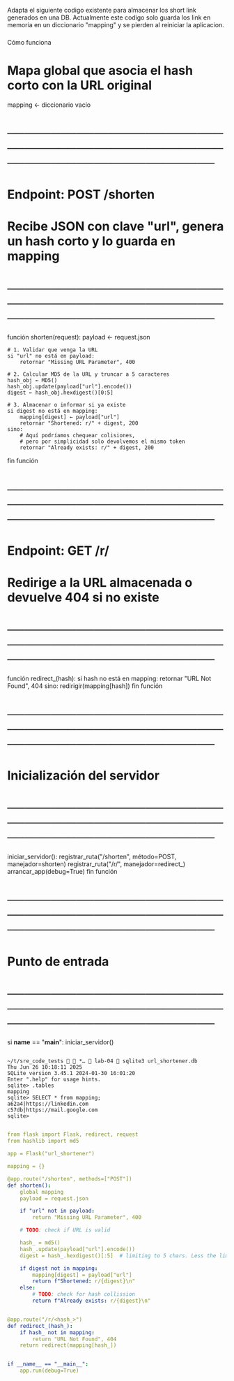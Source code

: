 
Adapta el siguiente codigo existente para almacenar los short link generados en una DB.
Actualmente este codigo solo guarda los link en memoria en un diccionario "mapping" y se pierden al reiniciar la aplicacion.

### 
Cómo funciona

# Mapa global que asocia el hash corto con la URL original
mapping ← diccionario vacío

# ──────────────────────────────────────────────────────────────────────────
# Endpoint: POST /shorten
# Recibe JSON con clave "url", genera un hash corto y lo guarda en mapping
# ──────────────────────────────────────────────────────────────────────────
función shorten(request):
    payload ← request.json

    # 1. Validar que venga la URL
    si "url" no está en payload:
        retornar "Missing URL Parameter", 400

    # 2. Calcular MD5 de la URL y truncar a 5 caracteres
    hash_obj ← MD5()
    hash_obj.update(payload["url"].encode())
    digest ← hash_obj.hexdigest()[0:5]

    # 3. Almacenar o informar si ya existe
    si digest no está en mapping:
        mapping[digest] ← payload["url"]
        retornar "Shortened: r/" + digest, 200
    sino:
        # Aquí podríamos chequear colisiones, 
        # pero por simplicidad solo devolvemos el mismo token
        retornar "Already exists: r/" + digest, 200
fin función

# ──────────────────────────────────────────────────────────────────────────
# Endpoint: GET /r/<hash>
# Redirige a la URL almacenada o devuelve 404 si no existe
# ──────────────────────────────────────────────────────────────────────────
función redirect_(hash):
    si hash no está en mapping:
        retornar "URL Not Found", 404
    sino:
        redirigir(mapping[hash])
fin función

# ──────────────────────────────────────────────────────────────────────────
# Inicialización del servidor
# ──────────────────────────────────────────────────────────────────────────
iniciar_servidor():
    registrar_ruta("/shorten", método=POST, manejador=shorten)
    registrar_ruta("/r/<hash>", manejador=redirect_)
    arrancar_app(debug=True)
fin función

# ──────────────────────────────────────────────────────────────────────────
# Punto de entrada
# ──────────────────────────────────────────────────────────────────────────
si __name__ == "__main__":
    iniciar_servidor()

```shell

~/t/sre_code_tests   *…  lab-04  sqlite3 url_shortener.db                                                                                                                   Thu Jun 26 10:18:11 2025
SQLite version 3.45.1 2024-01-30 16:01:20
Enter ".help" for usage hints.
sqlite> .tables
mapping
sqlite> SELECT * from mapping;
a62a4|https://linkedin.com
c57db|https://mail.google.com
sqlite>

```

```yaml

from flask import Flask, redirect, request
from hashlib import md5

app = Flask("url_shortener")

mapping = {}

@app.route("/shorten", methods=["POST"])
def shorten():
    global mapping
    payload = request.json

    if "url" not in payload:
        return "Missing URL Parameter", 400

    # TODO: check if URL is valid

    hash_ = md5()
    hash_.update(payload["url"].encode())
    digest = hash_.hexdigest()[:5]  # limiting to 5 chars. Less the limit more the chances of collission

    if digest not in mapping:
        mapping[digest] = payload["url"]
        return f"Shortened: r/{digest}\n"
    else:
        # TODO: check for hash collission
        return f"Already exists: r/{digest}\n"


@app.route("/r/<hash_>")
def redirect_(hash_):
    if hash_ not in mapping:
        return "URL Not Found", 404
    return redirect(mapping[hash_])


if __name__ == "__main__":
    app.run(debug=True)

```